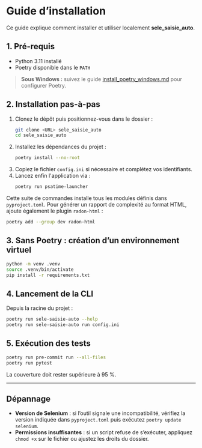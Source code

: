 # Guide d’installation

Ce guide explique comment installer et utiliser localement **sele_saisie_auto**.

## 1. Pré-requis

- Python 3.11 installé
- Poetry disponible dans le `PATH`

> **Sous Windows :** suivez le guide [install_poetry_windows.md](install_poetry_windows.md) pour configurer Poetry.

## 2. Installation pas-à-pas

1. Clonez le dépôt puis positionnez-vous dans le dossier :
   ```bash
   git clone <URL> sele_saisie_auto
   cd sele_saisie_auto
   ```
2. Installez les dépendances du projet :
   ```bash
   poetry install --no-root
   ```
3. Copiez le fichier `config.ini` si nécessaire et complétez vos identifiants.
4. Lancez enfin l'application via :
   ```bash
   poetry run psatime-launcher
   ```

Cette suite de commandes installe tous les modules définis dans `pyproject.toml`.
Pour générer un rapport de complexité au format HTML, ajoute également le plugin `radon-html` :
```bash
poetry add --group dev radon-html
```

## 3. Sans Poetry : création d’un environnement virtuel

```bash
python -m venv .venv
source .venv/bin/activate
pip install -r requirements.txt
```

## 4. Lancement de la CLI

Depuis la racine du projet :

```bash
poetry run sele-saisie-auto --help
poetry run sele-saisie-auto run config.ini
```

## 5. Exécution des tests

```bash
poetry run pre-commit run --all-files
poetry run pytest
```

La couverture doit rester supérieure à 95 %.

---

## Dépannage

- **Version de Selenium** : si l’outil signale une incompatibilité, vérifiez la
  version indiquée dans `pyproject.toml` puis exécutez `poetry update selenium`.
- **Permissions insuffisantes** : si un script refuse de s’exécuter, appliquez
  `chmod +x` sur le fichier ou ajustez les droits du dossier.

